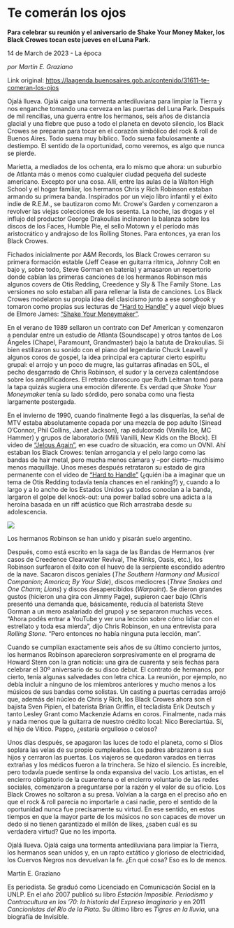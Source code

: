 # Te comerán los ojos

**Para celebrar su reunión y el aniversario de Shake Your Money Maker, los Black Crowes tocan este jueves en el Luna Park.**

14 de March de 2023 - La época

_por Martín E. Graziano_

Link original: https://laagenda.buenosaires.gob.ar/contenido/31611-te-comeran-los-ojos



Ojalá llueva. Ojalá caiga una tormenta antediluviana para limpiar la Tierra y nos enganche tomando una cerveza en las puertas del Luna Park. Después de mil rencillas, una guerra entre los hermanos, seis años de distancia glacial y una fiebre que puso a todo el planeta en devoto silencio, los Black Crowes se preparan para tocar en el corazón simbólico del rock & roll de Buenos Aires. Todo suena muy bíblico. Todo suena fabulosamente a destiempo. El sentido de la oportunidad, como veremos, es algo que nunca se pierde.




Marietta, a mediados de los ochenta, era lo mismo que ahora: un suburbio de Atlanta más o menos como cualquier ciudad pequeña del sudeste americano. Excepto por una cosa. Allí, entre las aulas de la Walton High School y el hogar familiar, los hermanos Chris y Rich Robinson estaban armando su primera banda. Inspirados por un viejo libro infantil y el éxito indie de R.E.M., se bautizaron como Mr. Crowe's Garden y comenzaron a revolver las viejas colecciones de los sesenta. La noche, las drogas y el influjo del productor George Drakoulias inclinaron la balanza sobre los discos de los Faces, Humble Pie, el sello Motown y el período más aristocrático y andrajoso de los Rolling Stones. Para entonces, ya eran los Black Crowes.




Fichados inicialmente por A&M Records, los Black Crowes cerraron su primera formación estable (Jeff Cease en guitarra rítmica, Johnny Colt en bajo y, sobre todo, Steve Gorman en batería) y amasaron un repertorio donde cabían las primeras canciones de los hermanos Robinson más algunos covers de Otis Redding, Creedence y Sly & The Family Stone. Las versiones no solo estaban allí para rellenar la lista de canciones. Los Black Crowes modelaron su propia idea del clasicismo junto a ese *songbook* y tomaron como propias sus lecturas de [“Hard to Handle”](https://youtu.be/1ZxN9iQM7OY) y aquel viejo blues de Elmore James: [“Shake Your Moneymaker”](https://youtu.be/837GaWUZ4Yk).




En el verano de 1989 sellaron un contrato con Def American y comenzaron a pendular entre un estudio de Atlanta (Soundscape) y otros tantos de Los Ángeles (Chapel, Paramount, Grandmaster) bajo la batuta de Drakoulias. Si bien estilizaron su sonido con el piano del legendario Chuck Leavell y algunos coros de gospel, la idea principal era capturar cierto espíritu grupal: el arrojo y un poco de mugre, las guitarras afinadas en SOL, el pecho desgarrado de Chris Robinson, el sudor y la cerveza calentándose sobre los amplificadores. El retrato claroscuro que Ruth Leitman tomó para la tapa quizás sugiera una emoción diferente. Es verdad que *Shake Your Moneymaker* tenía su lado sórdido, pero sonaba como una fiesta largamente postergada.




En el invierno de 1990, cuando finalmente llegó a las disquerías, la señal de MTV estaba absolutamente copada por una mezcla de pop adulto (Sinead O’Connor, Phil Collins, Janet Jackson), rap edulcorado (Vanilla Ice, MC Hammer) y grupos de laboratorio (Milli Vanilli, New Kids on the Block). El video de [“Jelous Again”](https://youtu.be/8V38Qej-3Tw), en ese cuadro de situación, era como un OVNI. Ahí estaban los Black Crowes: tenían arrogancia y el pelo largo como las bandas de hair metal, pero mucha menos cámara y –por cierto– muchísimo menos maquillaje. Unos meses después retrataron su estado de gira permanente con el video de [“Hard to Handle”](https://youtu.be/BRcs_OzQb14) (¿quién iba a imaginar que un tema de Otis Redding todavía tenía chances en el ranking?) y, cuando a lo largo y a lo ancho de los Estados Unidos ya todos conocían a la banda, largaron el golpe del knock-out: una power ballad sobre una adicta a la heroína basada en un riff acústico que Rich arrastraba desde su adolescencia.




![](https://cdn.feater.me/files/images/985890/bd5c9023-85d2-4665-a74c-adedb768d033.png)




Los hermanos Robinson se han unido y pisarán suelo argentino.




Después, como está escrito en la saga de las Bandas de Hermanos (ver casos de Creedence Clearwater Revival, The Kinks, Oasis, etc.), los Robinson surfearon el éxito con el huevo de la serpiente escondido adentro de la nave. Sacaron discos geniales (*The Southern Harmony and Musical Companion*; *Amorica*; *By Your Side*), discos mediocres (*Three Snakes and One Charm*; *Lions*) y discos desapercibidos (*Warpaint*). Se dieron grandes gustos (hicieron una gira con Jimmy Page), supieron caer bajo (Chris presentó una demanda que, básicamente, reducía al baterista Steve Gorman a un mero asalariado del grupo) y se separaron muchas veces. “Ahora podés entrar a YouTube y ver una lección sobre cómo lidiar con el estrellato y toda esa mierda”, dijo Chris Robinson, en una entrevista para *Rolling Stone*. “Pero entonces no había ninguna puta lección, man”.




Cuando se cumplían exactamente seis años de su último concierto juntos, los hermanos Robinson aparecieron sorpresivamente en el programa de Howard Stern con la gran noticia: una gira de cuarenta y seis fechas para celebrar el 30º aniversario de su disco debut. El contrato de hermanos, por cierto, tenía algunas salvedades con letra chica. La reunión, por ejemplo, no debía incluir a ninguno de los miembros anteriores y mucho menos a los músicos de sus bandas como solistas. Un casting a puertas cerradas arrojó que, además del núcleo de Chris y Rich, los Black Crowes ahora son el bajista Sven Pipien, el baterista Brian Griffin, el tecladista Erik Deutsch y tanto Lesley Grant como Mackenzie Adams en coros. Finalmente, nada más y nada menos que la guitarra de nuestro crédito local: Nico Bereciartúa. Sí, el hijo de Vitico. Pappo, ¿estaría orgulloso o celoso?




Unos días después, se apagaron las luces de todo el planeta, como si Dios soplara las velas de su propio cumpleaños. Los padres abrazaron a sus hijos y cerraron las puertas. Los viajeros se quedaron varados en tierras extrañas y los médicos fueron a la trinchera. Se hizo el silencio. Es increíble, pero todavía puede sentirse la onda expansiva del vacío. Los artistas, en el encierro obligatorio de la cuarentena o el encierro voluntario de las redes sociales, comenzaron a preguntarse por la razón y el valor de su oficio. Los Black Crowes no soltaron a su presa. Volvían a la carga en el preciso año en que el rock & roll parecía no importarle a casi nadie, pero el sentido de la oportunidad nunca fue precisamente su virtud. En ese sentido, en estos tiempos en que la mayor parte de los músicos no son capaces de mover un dedo si no tienen garantizado el millón de likes, ¿saben cuál es su verdadera virtud? Que no les importa.




Ojalá llueva. Ojalá caiga una tormenta antediluviana para limpiar la Tierra, los hermanos sean unidos y, en un rapto extático y glorioso de electricidad, los Cuervos Negros nos devuelvan la fe. ¿En qué cosa? Eso es lo de menos.




Martín E. Graziano




Es periodista. Se graduó como Licenciado en Comunicación Social en la UNLP. En el año 2007 publicó su libro *Estación Imposible. Periodismo y Contracultura en los ’70: la historia del Expreso Imaginario* y en 2011 *Cancionistas del Río de la Plata*. Su último libro es *Tigres en la lluvia*, una biografía de Invisible.



